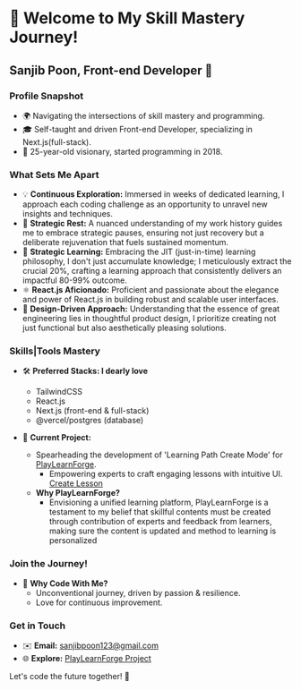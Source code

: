 # 👋 Welcome to My Skill Mastery Journey!

## Sanjib Poon, Front-end Developer 🚀

### Profile Snapshot

- 🌍 Navigating the intersections of skill mastery and programming.
- 🎓 Self-taught and driven Front-end Developer, specializing in Next.js(full-stack).
- 📅 25-year-old visionary, started programming in 2018.

### What Sets Me Apart

- 💡 **Continuous Exploration:** Immersed in weeks of dedicated learning, I approach each coding challenge as an opportunity to unravel new insights and techniques.
- 🚨 **Strategic Rest:** A nuanced understanding of my work history guides me to embrace strategic pauses, ensuring not just recovery but a deliberate rejuvenation that fuels sustained momentum.
- 🎯 **Strategic Learning:** Embracing the JIT (just-in-time) learning philosophy, I don't just accumulate knowledge; I meticulously extract the crucial 20%, crafting a learning approach that consistently delivers an impactful 80-99% outcome.
- ⚛️ **React.js Aficionado:** Proficient and passionate about the elegance and power of React.js in building robust and scalable user interfaces.
- 🎨 **Design-Driven Approach:** Understanding that the essence of great engineering lies in thoughtful product design, I prioritize creating not just functional but also aesthetically pleasing solutions.


### Skills|Tools Mastery

- 🛠️ **Preferred Stacks: I dearly love**
  - TailwindCSS
  - React.js
  - Next.js (front-end & full-stack)
  - @vercel/postgres (database)

- 🔨 **Current Project:**
  - Spearheading the development of 'Learning Path Create Mode' for [PlayLearnForge](https://playlearnforge.vercel.app/feature-category-hierarchy/create).
    - Empowering experts to craft engaging lessons with intuitive UI. [Create Lesson](https://playlearnforge.vercel.app/feature-lesson/create)
  - **Why PlayLearnForge?** 
    - Envisioning a unified learning platform, PlayLearnForge is a testament to my belief that skillful contents must be created through contribution of experts and feedback from learners, making sure the content is updated and method to learning is personalized  


### Join the Journey!

- 🌟 **Why Code With Me?**
  - Unconventional journey, driven by passion & resilience.
  - Love for continuous improvement.

### Get in Touch

- ✉️ **Email:** [sanjibpoon123@gmail.com](mailto:sanjibpoon123@gmail.com)
- 🌐 **Explore:** [PlayLearnForge Project](https://playlearnforge.vercel.app)

Let's code the future together! 🚀

<!---
san-poon/san-poon is a ✨ special ✨ repository because its `README.md` (this file) appears on your GitHub profile.
You can click the Preview link to take a look at your changes.
--->
